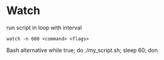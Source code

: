 # Watch
run script in loop with interval
```
watch -n 600 <command> <flags>
```


Bash alternative
while true; do ./my_script.sh; sleep 60; don
